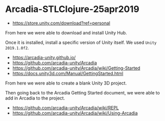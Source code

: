 # Arcadia-STLClojure-25apr2019

- https://store.unity.com/download?ref=personal

From here we were able to download and install Unity Hub.

Once it is installed, install a specific version of Unity itself.  We used `Unity 2019.1.0f2`.

- https://arcadia-unity.github.io/
- https://github.com/arcadia-unity/Arcadia
- https://github.com/arcadia-unity/Arcadia/wiki/Getting-Started
- https://docs.unity3d.com/Manual/GettingStarted.html

From here we were able to create a blank Unity 3D project.

Then going back to the Arcadia Getting Started document, we were able to add in Arcadia to the project.

- https://github.com/arcadia-unity/Arcadia/wiki/REPL
- https://github.com/arcadia-unity/Arcadia/wiki/Using-Arcadia
